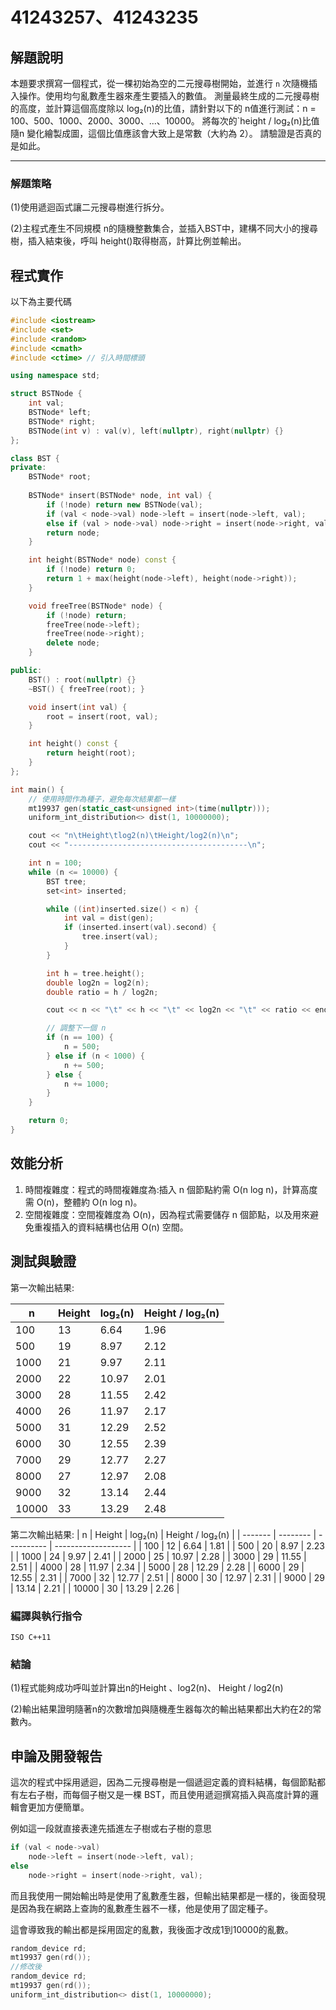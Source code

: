 # 41243257、41243235

## 解題說明

本題要求撰寫一個程式，從一棵初始為空的二元搜尋樹開始，並進行 `n` 次隨機插入操作。使用均勻亂數產生器來產生要插入的數值。
測量最終生成的二元搜尋樹的高度，並計算這個高度除以 log₂(n)的比值，請針對以下的 n值進行測試：n = 100、500、1000、2000、3000、...、10000。 將每次的`height / log₂(n)比值隨n 變化繪製成圖，這個比值應該會大致上是常數（大約為 2）。
請驗證是否真的是如此。

---

### 解題策略

(1)使用遞迴函式讓二元搜尋樹進行拆分。

(2)主程式產生不同規模 n的隨機整數集合，並插入BST中，建構不同大小的搜尋樹，插入結束後，呼叫 height()取得樹高，計算比例並輸出。

## 程式實作

以下為主要代碼

```cpp
#include <iostream>
#include <set>
#include <random>
#include <cmath>
#include <ctime> // 引入時間標頭

using namespace std;

struct BSTNode {
    int val;
    BSTNode* left;
    BSTNode* right;
    BSTNode(int v) : val(v), left(nullptr), right(nullptr) {}
};

class BST {
private:
    BSTNode* root;
    
    BSTNode* insert(BSTNode* node, int val) {
        if (!node) return new BSTNode(val);
        if (val < node->val) node->left = insert(node->left, val);
        else if (val > node->val) node->right = insert(node->right, val);
        return node;
    }

    int height(BSTNode* node) const {
        if (!node) return 0;
        return 1 + max(height(node->left), height(node->right));
    }

    void freeTree(BSTNode* node) {
        if (!node) return;
        freeTree(node->left);
        freeTree(node->right);
        delete node;
    }

public:
    BST() : root(nullptr) {}
    ~BST() { freeTree(root); }

    void insert(int val) {
        root = insert(root, val);
    }

    int height() const {
        return height(root);
    }
};

int main() {
    // 使用時間作為種子，避免每次結果都一樣
    mt19937 gen(static_cast<unsigned int>(time(nullptr)));
    uniform_int_distribution<> dist(1, 10000000);

    cout << "n\tHeight\tlog2(n)\tHeight/log2(n)\n";
    cout << "----------------------------------------\n";

    int n = 100;
    while (n <= 10000) {
        BST tree;
        set<int> inserted;

        while ((int)inserted.size() < n) {
            int val = dist(gen);
            if (inserted.insert(val).second) {
                tree.insert(val);
            }
        }

        int h = tree.height();
        double log2n = log2(n);
        double ratio = h / log2n;

        cout << n << "\t" << h << "\t" << log2n << "\t" << ratio << endl;

        // 調整下一個 n
        if (n == 100) {
            n = 500;
        } else if (n < 1000) {
            n += 500;
        } else {
            n += 1000;
        }
    }

    return 0;
}

```

## 效能分析

1. 時間複雜度：程式的時間複雜度為:插入 n 個節點約需 O(n log n)，計算高度需 O(n)，整體約 O(n log n)。
2.  空間複雜度：空間複雜度為 O(n)，因為程式需要儲存 n 個節點，以及用來避免重複插入的資料結構也佔用 O(n) 空間。

## 測試與驗證

第一次輸出結果:

| n     | Height | log₂(n) | Height / log₂(n) |
| ------- | -------- | ---------- | ------------------- |
| 100   | 13     | 6.64     | 1.96              |
| 500   | 19     | 8.97     | 2.12              |
| 1000  | 21     | 9.97     | 2.11              |
| 2000  | 22     | 10.97    | 2.01              |
| 3000  | 28     | 11.55    | 2.42              |
| 4000  | 26     | 11.97    | 2.17              |
| 5000  | 31     | 12.29    | 2.52              |
| 6000  | 30     | 12.55    | 2.39              |
| 7000  | 29     | 12.77    | 2.27              |
| 8000  | 27     | 12.97    | 2.08              |
| 9000  | 32     | 13.14    | 2.44              |
| 10000 | 33     | 13.29    | 2.48              |
第二次輸出結果:
| n     | Height | log₂(n) | Height / log₂(n) |
| ------- | -------- | ---------- | ------------------- |
| 100   | 12     | 6.64     | 1.81              |
| 500   | 20     | 8.97     | 2.23              |
| 1000  | 24     | 9.97     | 2.41              |
| 2000  | 25     | 10.97    | 2.28              |
| 3000  | 29     | 11.55    | 2.51              |
| 4000  | 28     | 11.97    | 2.34              |
| 5000  | 28     | 12.29    | 2.28              |
| 6000  | 29     | 12.55    | 2.31              |
| 7000  | 32     | 12.77    | 2.51              |
| 8000  | 30     | 12.97    | 2.31              |
| 9000  | 29     | 13.14    | 2.21              |
| 10000 | 30     | 13.29    | 2.26              |

### 編譯與執行指令

```shell
ISO C++11
```

### 結論

(1)程式能夠成功呼叫並計算出n的Height 、log2(n)、 Height / log2(n)

(2)輸出結果證明隨著n的次數增加與隨機產生器每次的輸出結果都出大約在2的常數內。

## 申論及開發報告

這次的程式中採用遞迴，因為二元搜尋樹是一個遞迴定義的資料結構，每個節點都有左右子樹，而每個子樹又是一棵 BST，而且使用遞迴撰寫插入與高度計算的邏輯會更加方便簡單。

例如這一段就直接表達先插進左子樹或右子樹的意思

```cpp
if (val < node->val)
    node->left = insert(node->left, val);
else
    node->right = insert(node->right, val);
```

而且我使用一開始輸出時是使用了亂數產生器，但輸出結果都是一樣的，後面發現是因為我在網路上查詢的亂數產生器不一樣，他是使用了固定種子。

這會導致我的輸出都是採用固定的亂數，我後面才改成1到10000的亂數。

```cpp
random_device rd;
mt19937 gen(rd());
//修改後
random_device rd;
mt19937 gen(rd());
uniform_int_distribution<> dist(1, 10000000);
```
